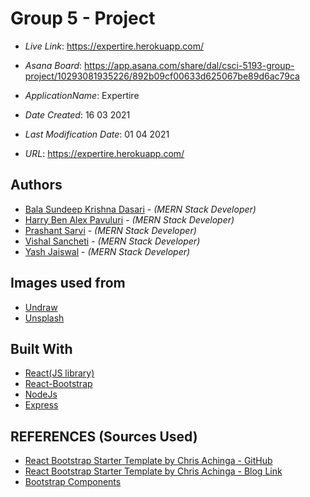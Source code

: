 # Group 5 - Project

- _Live Link_: https://expertire.herokuapp.com/
- _Asana Board_: https://app.asana.com/share/dal/csci-5193-group-project/10293081935226/892b09cf00633d625067be89d6ac79ca

- _ApplicationName_: Expertire
- _Date Created_: 16 03 2021
- _Last Modification Date_: 01 04 2021
- _URL_: https://expertire.herokuapp.com/


## Authors

- [Bala Sundeep Krishna Dasari](bl200240@dal.ca) - _(MERN Stack Developer)_
- [Harry Ben Alex Pavuluri](hr751368@dal.ca) - _(MERN Stack Developer)_
- [Prashant Sarvi](pr486824@dal.ca) - _(MERN Stack Developer)_
- [Vishal Sancheti](vishal.sancheti@dal.ca) - _(MERN Stack Developer)_
- [Yash Jaiswal](ys432526@dal.ca) - _(MERN Stack Developer)_

## Images used from 
- [Undraw](https://undraw.co/)
- [Unsplash](https://unsplash.com/)

## Built With

- [React(JS library)](https://reactjs.org/)
- [React-Bootstrap](https://react-bootstrap.github.io/)
- [NodeJs](https://nodejs.org/en/)
- [Express](https://expressjs.com/)

## REFERENCES (Sources Used)

- [React Bootstrap Starter Template by Chris Achinga - GitHub](https://github.com/ChrisAchinga/react-bootstrap-starter)
- [React Bootstrap Starter Template by Chris Achinga - Blog Link](https://reactjsexample.com/a-react-bootstrap-starter-template-with-react-router/)
- [Bootstrap Components](https://getbootstrap.com/docs/5.0/examples/carousel/)


